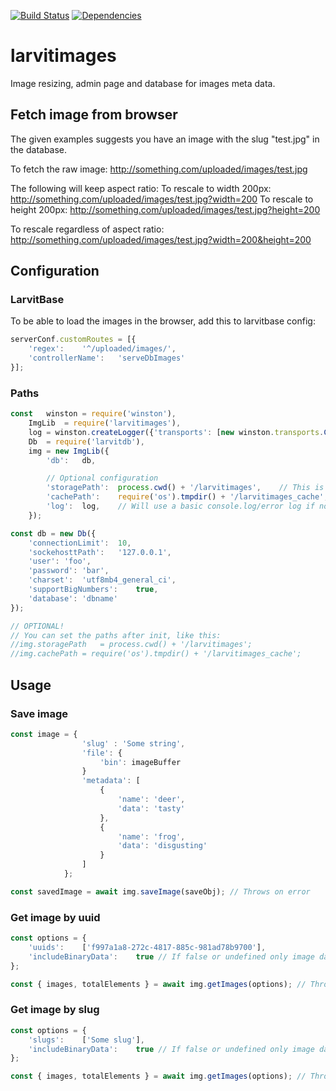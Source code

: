 [![Build Status](https://travis-ci.org/larvit/larvitimages.svg?branch=master)](https://travis-ci.org/larvit/larvitimages) [![Dependencies](https://david-dm.org/larvit/larvitimages.svg)](https://david-dm.org/larvit/larvitimages.svg)

# larvitimages

Image resizing, admin page and database for images meta data.

## Fetch image from browser

The given examples suggests you have an image with the slug "test.jpg" in the database.

To fetch the raw image: http://something.com/uploaded/images/test.jpg

The following will keep aspect ratio:
To rescale to width 200px: http://something.com/uploaded/images/test.jpg?width=200
To rescale to height 200px: http://something.com/uploaded/images/test.jpg?height=200

To rescale regardless of aspect ratio: http://something.com/uploaded/images/test.jpg?width=200&height=200

## Configuration

### LarvitBase

To be able to load the images in the browser, add this to larvitbase config:

```javascript
serverConf.customRoutes = [{
	'regex':	'^/uploaded/images/',
	'controllerName':	'serveDbImages'
}];
```

### Paths

```javascript
const	winston	= require('winston'),
	ImgLib	= require('larvitimages'),
	log	= winston.createLogger({'transports': [new winston.transports.Console()]}),
	Db	= require('larvitdb'),
	img = new ImgLib({
		'db':	db,

		// Optional configuration
		'storagePath':	process.cwd() + '/larvitimages',	// This is the default
		'cachePath':	require('os').tmpdir() + '/larvitimages_cache',	// This is the default
		'log':	log,	// Will use a basic console.log/error log if not set
	});

const db = new Db({
	'connectionLimit':	10,
	'sockehosttPath':	'127.0.0.1',
	'user':	'foo',
	'password':	'bar',
	'charset':	'utf8mb4_general_ci',
	'supportBigNumbers':	true,
	'database':	'dbname'
});

// OPTIONAL!
// You can set the paths after init, like this:
//img.storagePath	= process.cwd() + '/larvitimages';
//img.cachePath	= require('os').tmpdir() + '/larvitimages_cache';
```

## Usage

### Save image

```javascript
const image = {
				'slug' : 'Some string',
				'file': {
					'bin': imageBuffer
				}
				'metadata': [
					{
						'name': 'deer',
						'data': 'tasty'
					},
					{
						'name': 'frog',
						'data': 'disgusting'
					}
				]
			};

const savedImage = await img.saveImage(saveObj); // Throws on error
```

### Get image by uuid

```javascript
const options = {
	'uuids':	['f997a1a8-272c-4817-885c-981ad78b9700'],
	'includeBinaryData':	true // If false or undefined only image data will be fetched.
};

const { images, totalElements } = await img.getImages(options); // Throws on error
```

### Get image by slug

```javascript
const options = {
	'slugs':	['Some slug'],
	'includeBinaryData':	true // If false or undefined only image data will be fetched.
};

const { images, totalElements } = await img.getImages(options); // Throws on error
```
